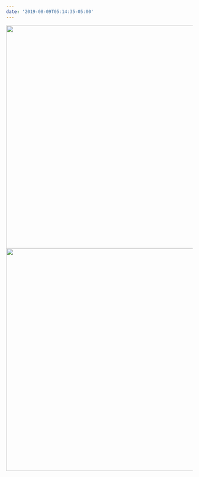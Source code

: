 ```yaml
---
date: '2019-08-09T05:14:35-05:00'
---
```



<img src="uploads/2019/3e4b0fec47.jpg" width="600" height="600" alt="" /><img src="uploads/2019/989aae8868.jpg" width="600" height="600" alt="" />
